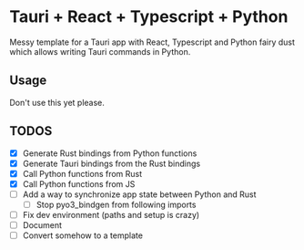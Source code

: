 # Tauri + React + Typescript + Python

Messy template for a Tauri app with React, Typescript and Python fairy dust which allows writing Tauri commands in Python.

## Usage

Don't use this yet please.

## TODOS
- [x] Generate Rust bindings from Python functions
- [x] Generate Tauri bindings from the Rust bindings
- [x] Call Python functions from Rust
- [x] Call Python functions from JS
- [ ] Add a way to synchronize app state between Python and Rust
  - [ ] Stop pyo3_bindgen from following imports
- [ ] Fix dev environment (paths and setup is crazy)
- [ ] Document
- [ ] Convert somehow to a template
